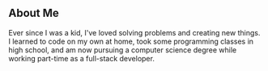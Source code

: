 ## About Me
Ever since I was a kid, I've loved solving problems and creating new things. I learned to code on my own at home, took some programming classes in high school, and am now pursuing a computer science degree while working part-time as a full-stack developer. 